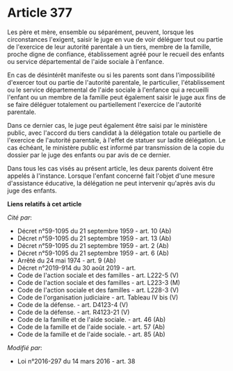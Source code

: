 # Article 377

Les père et mère, ensemble ou séparément, peuvent, lorsque les circonstances l'exigent, saisir le juge en vue de voir
déléguer tout ou partie de l'exercice de leur autorité parentale à un tiers, membre de la famille, proche digne de confiance,
établissement agréé pour le recueil des enfants ou service départemental de l'aide sociale à l'enfance. 

En cas de désintérêt manifeste ou si les parents sont dans l'impossibilité d'exercer tout ou partie de l'autorité parentale,
le particulier, l'établissement ou le service départemental de l'aide sociale à l'enfance qui a recueilli l'enfant ou un
membre de la famille peut également saisir le juge aux fins de se faire déléguer totalement ou partiellement l'exercice de
l'autorité parentale. 

Dans ce dernier cas, le juge peut également être saisi par le ministère public, avec l'accord du tiers candidat à la
délégation totale ou partielle de l'exercice de l'autorité parentale, à l'effet de statuer sur ladite délégation. Le cas
échéant, le ministère public est informé par transmission de la copie du dossier par le juge des enfants ou par avis de ce
dernier.

Dans tous les cas visés au présent article, les deux parents doivent être appelés à l'instance. Lorsque l'enfant concerné
fait l'objet d'une mesure d'assistance éducative, la délégation ne peut intervenir qu'après avis du juge des enfants.

**Liens relatifs à cet article**

_Cité par_:

  - Décret n°59-1095 du 21 septembre 1959 - art. 10 (Ab)
  - Décret n°59-1095 du 21 septembre 1959 - art. 13 (Ab)
  - Décret n°59-1095 du 21 septembre 1959 - art. 2 (Ab)
  - Décret n°59-1095 du 21 septembre 1959 - art. 6 (Ab)
  - Arrêté du 24 mai 1974 - art. 9 (Ab)
  - Décret n°2019-914 du 30 août 2019 - art.
  - Code de l'action sociale et des familles - art. L222-5 (V)
  - Code de l'action sociale et des familles - art. L223-3 (M)
  - Code de l'action sociale et des familles - art. L228-3 (V)
  - Code de l'organisation judiciaire - art. Tableau IV bis (V)
  - Code de la défense. - art. D4123-4 (V)
  - Code de la défense. - art. R4123-21 (V)
  - Code de la famille et de l'aide sociale. - art. 46 (Ab)
  - Code de la famille et de l'aide sociale. - art. 57 (Ab)
  - Code de la famille et de l'aide sociale. - art. 85 (Ab)

_Modifié par_:

  - Loi n°2016-297 du 14 mars 2016 - art. 38
